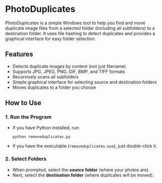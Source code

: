 # PhotoDuplicates

PhotoDuplicates is a simple Windows tool to help you find and move duplicate image files from a selected folder (including all subfolders) to a destination folder. It uses file hashing to detect duplicates and provides a graphical interface for easy folder selection.

## Features

- Detects duplicate images by content (not just filename)
- Supports JPG, JPEG, PNG, GIF, BMP, and TIFF formats
- Recursively scans all subfolders
- Simple graphical interface for selecting source and destination folders
- Moves duplicates to a folder you choose

## How to Use

### 1. Run the Program

- If you have Python installed, run:
  ```
  python removeduplicates.py
  ```
- If you have the executable (`removeduplicates.exe`), just double-click it.

### 2. Select Folders

- When prompted, select the **source folder** (where your photos are).
- Next, select the **destination folder** (where duplicates will be moved).
